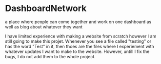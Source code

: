 # DashboardNetwork
 a place where people can come together and work on one dashboard as well as blog about whatever they want

I have limited experience with making a website from scratch however I am still going to make this projet. Whenever you see a file called "testing" or has the word "Test" in it, then thoes are the files where I experiement with whatever updates I want to make to the website. However, untill I fix the bugs, I do not add them to the whole project.